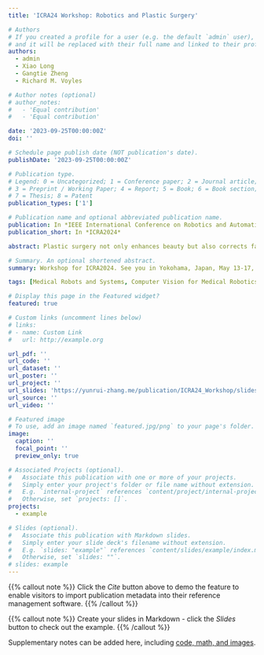 ```yaml
---
title: 'ICRA24 Workshop: Robotics and Plastic Surgery'

# Authors
# If you created a profile for a user (e.g. the default `admin` user), write the username (folder name) here
# and it will be replaced with their full name and linked to their profile.
authors:
  - admin
  - Xiao Long
  - Gangtie Zheng
  - Richard M. Voyles

# Author notes (optional)
# author_notes:
#   - 'Equal contribution'
#   - 'Equal contribution'

date: '2023-09-25T00:00:00Z'
doi: ''

# Schedule page publish date (NOT publication's date).
publishDate: '2023-09-25T00:00:00Z'

# Publication type.
# Legend: 0 = Uncategorized; 1 = Conference paper; 2 = Journal article;
# 3 = Preprint / Working Paper; 4 = Report; 5 = Book; 6 = Book section;
# 7 = Thesis; 8 = Patent
publication_types: ['1']

# Publication name and optional abbreviated publication name.
publication: In *IEEE International Conference on Robotics and Automation 2024*
publication_short: In *ICRA2024*

abstract: Plastic surgery not only enhances beauty but also corrects facial defects or restores damaged face. Nevertheless, in addition to repetitive labor and often exorbitant costs, conventional manual plastic surgery sometimes brings along imprecise surgical procedures that leave patients with unnatural outcomes, such as distorted eyelids, immobile mouth corners, or even misaligned facial structures. In response to these challenges, robotics researchers and plastic surgeons worldwide have devoted considerable efforts in fields such as facial digital modelling, robotic assistant surgery, intelligent surgical planning, and operation quality evaluation. This workshop welcomes contributions encompassing innovative and interdisciplinary developments in the realm of robotics for enhancing the quality, efficiency, precision and safety of plastic surgeries, such as intelligent operation planning by multi-modal biomedical imaging and machine learning, face organs and tissue compatible robot control and etc.. This workshop aims to serve as a platform for deliberating recent advancements in robotics for plastic surgeries, while also addressing opportunities and crucial challenges that lie ahead in this domain. 

# Summary. An optional shortened abstract.
summary: Workshop for ICRA2024. See you in Yokohama, Japan, May 13-17, 2024! 

tags: [Medical Robots and Systems, Computer Vision for Medical Robotics, Surgical Robotics Planning]

# Display this page in the Featured widget?
featured: true

# Custom links (uncomment lines below)
# links:
# - name: Custom Link
#   url: http://example.org

url_pdf: ''
url_code: ''
url_dataset: ''
url_poster: ''
url_project: ''
url_slides: 'https://yunrui-zhang.me/publication/ICRA24_Workshop/slides_surgical_robots.pptx'
url_source: ''
url_video: ''

# Featured image
# To use, add an image named `featured.jpg/png` to your page's folder.
image:
  caption: ''
  focal_point: ''
  preview_only: true

# Associated Projects (optional).
#   Associate this publication with one or more of your projects.
#   Simply enter your project's folder or file name without extension.
#   E.g. `internal-project` references `content/project/internal-project/index.md`.
#   Otherwise, set `projects: []`.
projects:
  - example

# Slides (optional).
#   Associate this publication with Markdown slides.
#   Simply enter your slide deck's filename without extension.
#   E.g. `slides: "example"` references `content/slides/example/index.md`.
#   Otherwise, set `slides: ""`.
# slides: example
---
```


{{% callout note %}}
Click the _Cite_ button above to demo the feature to enable visitors to import publication metadata into their reference management software.
{{% /callout %}}

{{% callout note %}}
Create your slides in Markdown - click the _Slides_ button to check out the example.
{{% /callout %}}

Supplementary notes can be added here, including [code, math, and images](https://wowchemy.com/docs/writing-markdown-latex/).
